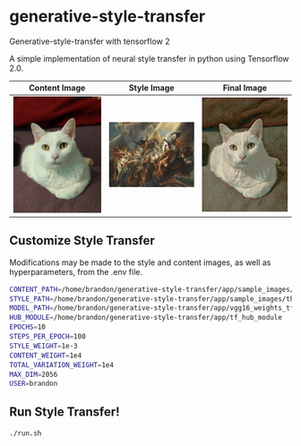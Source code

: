 # generative-style-transfer
Generative-style-transfer with tensorflow 2

A simple implementation of neural style transfer in python using Tensorflow 2.0.

Content Image | Style Image | Final Image
:-------------------------:|:-------------------------:|:-------------------------:
<img src="app/sample_images/daphnee_cat.jpg" alt="drawing" width="200"/> | <img src="app/sample_images/the_fall_of_phaeton.jpg" alt="drawing" width="200"/> |  <img src="app/sample_images/generative_style_transfer_result.jpg" alt="drawing" width="200"/>

## Customize Style Transfer
Modifications may be made to the style and content images, as well as hyperparameters, from the .env file.

```bash
CONTENT_PATH=/home/brandon/generative-style-transfer/app/sample_images/daphnee_cat.jpg
STYLE_PATH=/home/brandon/generative-style-transfer/app/sample_images/the_fall_of_phaeton.jpg
MODEL_PATH=/home/brandon/generative-style-transfer/app/vgg16_weights_tf_dim_ordering_tf_kernels_notop.h5
HUB_MODULE=/home/brandon/generative-style-transfer/app/tf_hub_module
EPOCHS=10
STEPS_PER_EPOCH=100
STYLE_WEIGHT=1e-3
CONTENT_WEIGHT=1e4
TOTAL_VARIATION_WEIGHT=1e4
MAX_DIM=2056
USER=brandon
```

## Run Style Transfer!

```bash
./run.sh
```